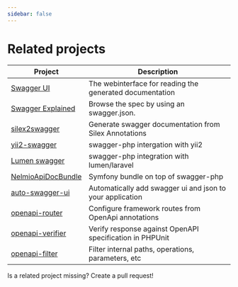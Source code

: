 ```yaml
---
sidebar: false
---
```


# Related projects

| Project                 | Description                                               |
| ----------------------- | --------------------------------------------------------- |
| [Swagger UI][1]         | The webinterface for reading the generated documentation  |
| [Swagger Explained][2]  | Browse the spec by using an swagger.json.                 |
| [silex2swagger][3]      | Generate swagger documentation from Silex Annotations     |
| [yii2-swagger][4]       | swagger-php intergation with yii2                         |
| [Lumen swagger][5]      | swagger-php integration with lumen/laravel                |
| [NelmioApiDocBundle][6] | Symfony bundle on top of swagger-php                      |
| [auto-swagger-ui][7]    | Automatically add swagger ui and json to your application |
| [openapi-router][8]     | Configure framework routes from OpenApi annotations       |
| [openapi-verifier][9]   | Verify response against OpenAPI specification in PHPUnit  |
| [openapi-filter][10]    | Filter internal paths, operations, parameters, etc        |

Is a related project missing? Create a pull request!

[1]: https://swagger.io/tools/swagger-ui/
[2]: https://bfanger.nl/swagger-explained/
[3]: https://github.com/DerManoMann/silex2swagger
[4]: https://github.com/lichunqiang/yii2-swagger
[5]: https://github.com/DarkaOnLine/SwaggerLumen
[6]: https://github.com/nelmio/NelmioApiDocBundle
[7]: https://github.com/kevupton/auto-swagger-ui
[8]: https://github.com/DerManoMann/openapi-router
[9]: https://github.com/DerManoMann/openapi-verifier
[10]: https://github.com/Mermade/openapi-filter
